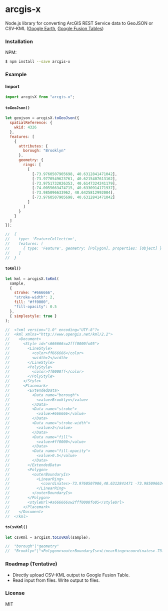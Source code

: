 # arcgis-x

Node.js library for converting ArcGIS REST Service data to GeoJSON or CSV-KML ([Google Earth](https://www.google.com/earth/), [Google Fusion Tables](https://support.google.com/fusiontables/answer/2571232))

### Installation

NPM:

```bash
$ npm install --save arcgis-x
```

### Example

#### Import

```javascript
import arcgisX from "arcgis-x";
```

#### `toGeoJson()`

```javascript
let geojson = arcgisX.toGeoJson({
  spatialReference: {
    wkid: 4326
  },
  features: [
    {
      attributes: {
        borough: "Brooklyn"
      },
      geometry: {
        rings: [
          [
            [-73.9760507905698, 40.6312841471042],
            [-73.9770549623761, 40.6215407613162],
            [-73.9751732026353, 40.6147324241179],
            [-74.0055663474715, 40.6330914171937],
            [-73.985096633962, 40.6425812992004],
            [-73.9760507905698, 40.6312841471042]
          ]
        ]
      }
    }
  ]
});

//  {
//    type: 'FeatureCollection',
//    features: [
//      { type: 'Feature', geometry: [Polygon], properties: [Object] }
//    ]
//  }
```

#### `toKml()`

```javascript
let kml = arcgisX.toKml(
  sample,
  {
    stroke: "#666666",
    "stroke-width": 2,
    fill: "#ff0000",
    "fill-opacity": 0.5
  },
  { simplestyle: true }
);

//  <?xml version="1.0" encoding="UTF-8"?>
//  <kml xmlns="http://www.opengis.net/kml/2.2">
//    <Document>
//      <Style id="s666666sw2fff0000fo05">
//        <LineStyle>
//          <color>ff666666</color>
//          <width>2</width>
//        </LineStyle>
//        <PolyStyle>
//          <color>7f0000ff</color>
//        </PolyStyle>
//      </Style>
//      <Placemark>
//        <ExtendedData>
//          <Data name="borough">
//            <value>Brooklyn</value>
//          </Data>
//          <Data name="stroke">
//            <value>#666666</value>
//          </Data>
//          <Data name="stroke-width">
//            <value>2</value>
//          </Data>
//          <Data name="fill">
//            <value>#ff0000</value>
//          </Data>
//          <Data name="fill-opacity">
//            <value>0.5</value>
//          </Data>
//        </ExtendedData>
//        <Polygon>
//          <outerBoundaryIs>
//            <LinearRing>
//              <coordinates>-73.9760507906,40.6312841471 -73.985096634,40.6425812992 -74.0055663475,40.633091417//2 -73.9751732026,40.6147324241 -73.9770549624,40.6215407613 -73.9760507906,40.6312841471</coordinates>
//            </LinearRing>
//          </outerBoundaryIs>
//        </Polygon>
//        <styleUrl>#s666666sw2fff0000fo05</styleUrl>
//      </Placemark>
//    </Document>
//  </kml>
```

#### `toCsvKml()`

```javascript
let csvKml = arcgisX.toCsvKml(sample);

//  "borough"|"geometry"
//  "Brooklyn"|"<Polygon><outerBoundaryIs><LinearRing><coordinates>-73.9760507906,40.6312841471 -73.985096634,40.6425812992 -74.0055663475,40.6330914172 -73.9751732026,40.6147324241 -73.9770549624,40.6215407613 -73.9760507906,40.6312841471</coordinates></LinearRing></outerBoundaryIs></Polygon>"
```

### Roadmap (Tentative)

- Directly upload CSV-KML output to Google Fusion Table.
- Read input from files. Write output to files.

### License

MIT
